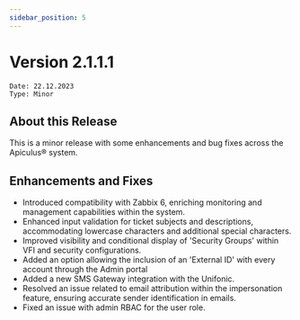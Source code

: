 ```yaml
---
sidebar_position: 5
---
```

# Version 2.1.1.1
```
Date: 22.12.2023
Type: Minor
```

## About this Release

This is a minor release with some enhancements and bug fixes across the Apiculus® system.

## Enhancements and Fixes

- Introduced compatibility with Zabbix 6, enriching monitoring and management capabilities within the system.
- Enhanced input validation for ticket subjects and descriptions, accommodating lowercase characters and additional special characters.
- Improved visibility and conditional display of 'Security Groups' within VFI and security configurations.
- Added an option allowing the inclusion of an 'External ID' with every account through the Admin portal
- Added a new SMS Gateway integration with the Unifonic.
- Resolved an issue related to email attribution within the impersonation feature, ensuring accurate sender identification in emails.
- Fixed an issue with admin RBAC for the user role.